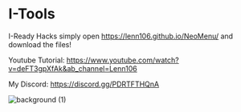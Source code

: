 # I-Tools
I-Ready Hacks
simply open https://lenn106.github.io/NeoMenu/ and download the files!

Youtube Tutorial: https://www.youtube.com/watch?v=deFT3gpXfAk&ab_channel=Lenn106


My Discord: https://discord.gg/PDRTFTHQnA


![background (1)](https://user-images.githubusercontent.com/70281701/236598643-c78e8f31-233e-40c5-a2c3-fe0398d5ec32.png)
